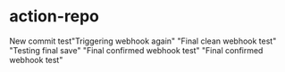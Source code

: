 # action-repo
New commit test"Triggering webhook again" 
"Final clean webhook test" 
"Testing final save" 
"Final confirmed webhook test" 
"Final confirmed webhook test" 
